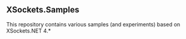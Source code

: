 ## XSockets.Samples

This repository contains various samples (and experiments) based on XSockets.NET 4.*
